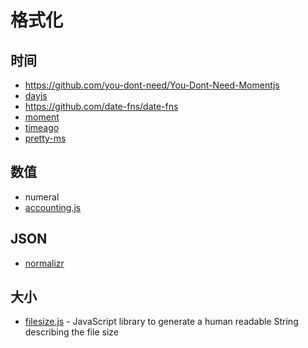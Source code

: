 格式化
========

## 时间

- https://github.com/you-dont-need/You-Dont-Need-Momentjs
- [dayjs](https://github.com/iamkun/dayjs)
- https://github.com/date-fns/date-fns
- [moment](https://momentjs.com/)
- [timeago](https://www.npmjs.com/package/timeago.js)
- [pretty-ms](https://github.com/sindresorhus/pretty-ms)

## 数值

- numeral
- [accounting.js](https://github.com/openexchangerates/accounting.js)

## JSON

- [normalizr](https://github.com/paularmstrong/normalizr)

## 大小

- [filesize.js](https://github.com/avoidwork/filesize.js) - JavaScript library to generate a human readable String describing the file size
